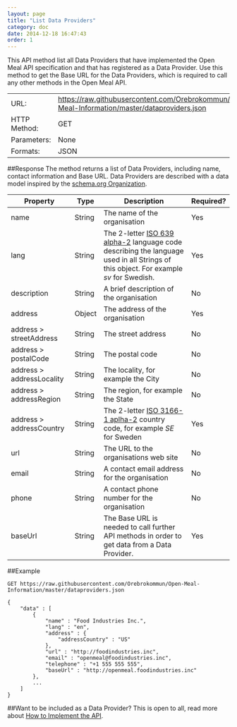 ```yaml
---
layout: page
title: "List Data Providers"
category: doc
date: 2014-12-18 16:47:43
order: 1
---
```

This API method list all Data Providers that have implemented the Open Meal API specification and that has registered as a Data Provider. Use this method to get the Base URL for the Data Providers, which is required to call any other methods in the Open Meal API. 

<table>
	<tr>
		<td>URL: </td>
		<td><a href="https://raw.githubusercontent.com/Orebrokommun/Open-Meal-Information/master/dataproviders.json">https://raw.githubusercontent.com/Orebrokommun/Open-Meal-Information/master/dataproviders.json</a></td>
	</tr>
	<tr>
		<td>HTTP Method: </td>
		<td>GET</td>
	</tr>
	<tr>
		<td>Parameters: </td>
		<td>None</td>
	</tr>
	<tr>
		<td>Formats: </td>
		<td>JSON</td>
	</tr>
</table>

##Response
The method returns a list of Data Providers, including name, contact information and Base URL. Data Providers are described with a data model inspired by the [schema.org Organization](http://schema.org/Organization). 

|Property|Type|Description|Required?|
|-----------|------|--------------|-------------|
|name|String|The name of the organisation|Yes|
|lang|String|The 2-letter [ISO 639 alpha-2](http://en.wikipedia.org/wiki/ISO_639-1) language code describing the language used in all Strings of this object. For example *sv* for Swedish.|Yes|
|description|String|A brief description of the organisation|No|
|address|Object|The address of the organisation|Yes|
|address > streetAddress|String|The street address|No|
|address > postalCode|String|The postal code|No|
|address > addressLocality|String|The locality, for example the City|No|
|address > addressRegion|String|The region, for example the State|No|
|address > addressCountry|String|The 2-letter [ISO 3166-1 aplha-2](http://en.wikipedia.org/wiki/ISO_3166-1) country code, for example *SE* for Sweden|Yes|
|url|String|The URL to the organisations web site|No|
|email|String|A contact email address for the organisation|No|
|phone|String|A contact phone number for the organisation|No|
|baseUrl|String|The Base URL is needed to call further API methods in order to get data from a Data Provider. |Yes|

##Example

	GET https://raw.githubusercontent.com/Orebrokommun/Open-Meal-Information/master/dataproviders.json

    {
	    "data" : [
	    	{
				"name" : "Food Industries Inc.",	
				"lang" : "en",	
				"address" : {			
					"addressCountry" : "US"
				},
				"url" : "http://foodindustries.inc",
				"email" : "openmeal@foodindustries.inc",
				"telephone" : "+1 555 555 555",
				"baseUrl" : "http://openmeal.foodindustries.inc"
			},
			...
	    ]	 	   
    }

##Want to be included as a Data Provider?
This is open to all, read more about [How to Implement the API]().